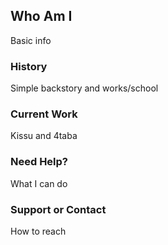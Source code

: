 ## Who Am I

Basic info

### History

Simple backstory and works/school

### Current Work

Kissu and 4taba

### Need Help?

What I can do

### Support or Contact

How to reach
